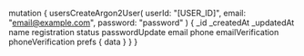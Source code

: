 mutation {
    usersCreateArgon2User(
        userId: "[USER_ID]",
        email: "email@example.com",
        password: "password"
    ) {
        _id
        _createdAt
        _updatedAt
        name
        registration
        status
        passwordUpdate
        email
        phone
        emailVerification
        phoneVerification
        prefs {
            data
        }
    }
}
